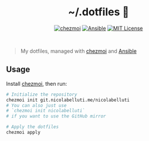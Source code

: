<div align="center">

# ~/.dotfiles 🏡

[![chezmoi](https://img.shields.io/badge/chezmoi-4051b5)](https://chezmoi.io/)
[![Ansible](https://img.shields.io/badge/Ansible-ee0000?logo=ansible)](https://ansible.com/)
[![MIT License](https://img.shields.io/badge/License-MIT-dark_green)](https://choosealicense.com/licenses/mit/)

</div><br>

> My dotfiles, managed with [chezmoi](https://chezmoi.io/) and
> [Ansible](https://ansible.com/)

## Usage

Install [chezmoi](https://chezmoi.io/install/), then run:

```sh
# Initialize the repository
chezmoi init git.nicolabelluti.me/nicolabelluti
# You can also just use
# `chezmoi init nicolabelluti`
# if you want to use the GitHub mirror

# Apply the dotfiles
chezmoi apply
```
